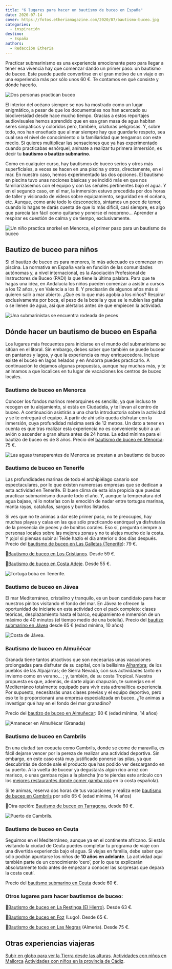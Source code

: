 ```yaml
---
title: "6 lugares para hacer un bautismo de buceo en España"
date: 2020-07-14
cover: https://fotos.etheriamagazine.com/2020/07/bautismo-buceo.jpg
categories: 
  - inspiración
destino: 
  - España
authors: 
  - Redacción Etheria
---
```


Practicar submarinismo es una experiencia emocionante pero para llegar a tener esa vivencia hay que comenzar dando un primer paso: un bautismo de buceo. Este puede puede convertirse en el gran motivo de un viaje o en una experiencia más por sólo unos 60 €. Te contamos en qué consiste y dónde hacerlo.

![Dos personas practican buceo](https://fotos.etheriamagazine.com/2020/07/bautismo-buceo-espana.jpg "Bautismo de buceo. ©Li Yang")

El interior del océano siempre se nos ha mostrado como un lugar enigmático, a pesar de 
que los documentales nos han acercado su biodiversidad desde hace mucho tiempo. Gracias 
a estos reportajes audiovisuales hemos aprendido que en esa gran masa de agua habitan 
seres simpáticos y coloridos pero, también, criaturas peligrosas. Y, sobre todo, nos han 
enseñado que al mar siempre hay que guardarle respeto, sea cual sea el nivel de 
conocimiento o la familiaridad que tengamos con este medio. Si quieres multiplicar las 
sensaciones que ya has experimentado cuando practicabas esnórquel, anímate a realizar tu 
primera inmersión, es decir tu **bautismo o bautizo submarino**. 

Como en cualquier curso, hay bautismos de buceo serios y otros más superficiales, a 
veces se hacen en una piscina y otros, directamente, en el mar. En nuestro caso, hemos 
experimentado las dos opciones. El bautismo en piscina tuvo unas nociones básicas y se 
incidió más en que nos familiarizásemos con el equipo y con las señales pertinentes bajo 
el agua. Y en el segundo caso, en el mar, la inmersión estuvo precedida por dos horas de 
taller y visionado de vídeos sobre equipamiento, seguridad en el océano, etc. Aunque, 
como ante todo lo desconocido, sintamos un poco de temor, cuando lo hagas te darás 
cuenta de que lo más difícil, casi siempre, es algo que parecía tan fácil como quitarse 
y ponerse el neopreno... Aprender a respirar es cuestión de calma y de tiempo, 
exclusivamente. 

![Un niño practica snorkel en Menorca, el primer paso para un bautismo de buceo](https://fotos.etheriamagazine.com/2020/07/bautismo-buceo-ninos.jpg "Bautizo buceo para niños. © Nick Sarvari")

## Bautizo de buceo para niños

Si el bautizo de buceo es para menores, lo más adecuado es comenzar en piscina. La 
normativa en España varía en función de las comunidades autónomas y, a nivel 
internacional, es la Asociación Profesional de Instructores de Buceo (PADI) la que tiene 
la última palabra. Para que te hagas una idea, en Andalucía los niños pueden comenzar a 
asistir a cursos a los 12 años, y en Valencia a los 8. Y precisarán de algunos años más 
si quieren salir a mar abierto. ¿Qué es lo que más agobia a los niños? Respirar 
exclusivamente por boca, el peso de la botella y que se le nublen las gafas o se llenen 
de agua, así que alértalos antes de que empiecen la actividad. 

![Una submarinistas se encuentra rodeada de peces](https://fotos.etheriamagazine.com/2020/07/buceo-empresas-bautizo.jpg "El litoral español cuenta con decenas de empresas que se dedican al buceo.")

## Dónde hacer un bautismo de buceo en España

Los lugares más frecuentes para iniciarse en el mundo del submarinismo se sitúan en el 
litoral. Sin embargo, debes saber que también se puede bucear en pantanos y lagos, y que 
la experiencia es muy enriquecedora. Incluso existe el buceo en lagos helados y en 
Andorra puedes practicarlo. A continuación te dejamos algunas propuestas, aunque hay 
muchas más, y te animamos a que localices en tu lugar de vacaciones los centros de buceo 
locales. 

### Bautismo de buceo en Menorca

Conocer los fondos marinos menorquines es sencillo, ya que incluso te recogen en tu 
alojamiento, si estás en Ciudadela, y te llevan al centro de buceo. A continuación 
asistirás a una charla introductoria sobre la actividad y se te entregará el equipo. A 
partir de ahí sólo queda disfrutar con la inmersión, cuya profundidad máxima será de 12 
metros. Un dato a tener en cuenta es que tras realizar esta experiencia no es 
conveniente subir a un avión o ascender a gran altura antes de 24 horas. La edad mínima 
para el bautizo de buceo es de 8 años. Precio del [bautismo de buceo en 
Menorca](https://www.civitatis.com/es/menorca/bautismo-buceo-menorca/?aid=10211): 75 €. 

![Las aguas transparentes de Menorca se prestan a un bautismo de buceo](https://fotos.etheriamagazine.com/2020/07/buceo-menorca.jpg "Las transparentes aguas de Menorca son ideales para el buceo. © Natalia Ponce")

### Bautismo de buceo en Tenerife

Las profundidades marinas de todo el archipiélago canario son espectaculares, por lo que 
existen numerosas empresas que se dedican a esta actividad en Tenerife. El buen clima de 
esta isla propicia que puedas practicar submarinismo durante todo el año. Y, aunque la 
temperatura del agua bajase, ni lo notarías con la emoción de nadar entre tortugas 
marinas, manta rayas, catalufas, sargos y burritos listados. 

Si ves que no te animas a dar este primer paso, no te preocupes, hay muchas playas y 
calas en las que sólo practicando esnórquel ya disfrutarás de la presencia de peces y de 
bonitos corales. Eso sí, pregunta siempre a personas locales sobre las mejores zonas y 
no te alejes mucho de la costa. Y ¡ojo! si piensas subir al Teide hazlo el día anterior 
o dos días después. Precio del [bautismo de buceo en Las Galletas 
(Tenerife](https://www.civitatis.com/es/tenerife/bautismo-buceo-tenerife/?aid=10211)): 
79 €. 

📍[Bautismo de buceo en Los 
Cristianos](https://www.civitatis.com/es/los-cristianos/bautismo-buceo-cristianos/?aid=10211). 
Desde 59 €. 

📍[Bautismo de buceo en Costa 
Adeje](https://www.civitatis.com/es/costa-adeje/bautismo-buceo-costa-adeje/?aid=10211). 
Desde 55 €. 

![Tortuga boba en Tenerife.](https://fotos.etheriamagazine.com/2020/07/tortuga-buceo-tenerife.jpg "Tortuga boba en Tenerife. © Pablo Valerio")

### Bautismo de buceo en Jávea

El mar Mediterráneo, cristalino y tranquilo, es un buen candidato para hacer nuestros 
pinitos visitando el fondo del mar. En Jávea te ofrecen la oportunidad de iniciarte en 
esta actividad con el pack completo: clases teóricas, desplazamiento hasta el barco, 
equipamiento e inmersión de un máximo de 40 minutos (el tiempo medio de una botella). 
Precio del [bautizo submarino en 
Jávea](https://www.civitatis.com/es/javea/bautismo-buceo-javea/?aid=10211) desde 65 € 
(edad mínima, 10 años) 

![Costa de Jávea.](https://fotos.etheriamagazine.com/2020/07/costa-javea-buceo.jpg "Costa de Jávea. © Dominique Devroye")

### Bautismo de buceo en Almuñécar

Granada tiene tantos atractivos que son necesarias unas vacaciones prolongadas para 
disfrutar de su capital, con la bellísima 
[Alhambra](http://etheriamagazine.com/2020/05/29/48-horas-en-el-albayzin-y-la-alhambra/); 
de los pueblos de las Alpajarras; de Sierra Nevada, con sus actividades tanto en 
invierno como en verano… ; y, también, de su costa Tropical. Nuestra propuesta es que, 
además, de darte algún chapuzón, te sumerjas en el Mediterráneo totalmente equipado para 
vivir esta adrenalítica experiencia. Por supuesto, necesitarás unas clases previas y el 
equipo deportivo, pero eso te lo proporcionará una empresa especializada en buceo. ¿Te 
animas a investigar qué hay en el fondo del mar granadino? 

Precio del [bautizo de buceo en 
Almuñecar](https://www.civitatis.com/es/almunecar/bautismo-buceo-almunecar/?aid=10211): 
60 € (edad mínima, 14 años) 

![Amanecer en Almuñécar (Granada)](https://fotos.etheriamagazine.com/2020/07/almunecar-amanecer-buceo.jpg "Amanecer en Almuñécar (Granada). © Daroca 30")

### Bautismo de buceo en Cambrils

En una ciudad tan coqueta como Cambrils, donde se come de maravilla, es fácil dejarse 
vencer por la pereza de realizar una actividad deportiva. Sin embargo, en este caso está 
muy justificado ponerse las pilas, ya que descubrirás de donde sale el producto que has 
podido ver descargando en su puerto. A la vuelta de bucear ya degustarás algún rico 
arroz con marisco, o unas gambas rojas a la plancha (no te pierdas este artículo con los 
[mejores restaurantes donde comer gamba 
roja](http://etheriamagazine.com/2019/07/02/mejores-restaurantes-gamba-roja-blanca-palamos-cambrils-valencia-almeria-huelva/) 
en la costa española). 

Si te animas, reserva dos horas de tus vacaciones y realiza este [bautismo de buceo en 
Cambrils](https://www.civitatis.com/es/cambrils/bautismo-buceo-cambrils/?aid=10211) por 
sólo 65 € (edad mínima, 14 años) 

📍Otra opción: [Bautismo de buceo en 
Tarragona](https://www.civitatis.com/es/tarragona/bautismo-buceo-tarragona/?aid=10211), 
desde 60 €. 

![Puerto de Cambrils.](https://fotos.etheriamagazine.com/2020/07/cambrils-puerto.jpg "Puerto de Cambrils. © Litoral Costa Dorada")

### Bautismo de buceo en Ceuta

Seguimos en el Mediterráneo, aunque ya en el continente africano. Si estás visitando la 
ciudad de Ceuta puedes completar tu programa de viaje con una divertida experiencia bajo 
el agua. Si viajas en familia, debe saber que sólo podrán apuntarse los niños de **10 
años en adelante**. La actividad aquí también parte de un conocimiento ‘cero’, por lo 
que te explicarán absolutamente todo antes de empezar a conocer las sorpresas que depara 
la costa ceutí. 

Precio del [bautismo submarino en 
Ceuta](https://www.civitatis.com/es/ceuta/bautismo-buceo-ceuta/?aid=10211) desde 60 €. 

### Otros lugares para hacer bautismos de buceo:

📍[Bautismo de buceo en La Restinga (El 
Hierro)](https://www.civitatis.com/es/la-restinga/bautismo-buceo-hierro/?aid=10211). 
Desde 63 €. 

📍[Bautismo de buceo en 
Foz](https://www.civitatis.com/es/foz/bautismo-buceo-foz/?aid=10211) (Lugo). Desde 65 €. 

📍[Bautismo de buceo en Las 
Negras](https://www.civitatis.com/es/negras/bautismo-buceo-las-negras/?aid=10211) 
(Almería). Desde 75 €. 

## Otras experiencias viajeras

[Subir en globo para ver la Tierra desde las 
alturas](http://etheriamagazine.com/2020/07/07/vuelos-en-globo-en-espana-regalo-viajero/). 
[Actividades con niños en 
Mallorca](http://etheriamagazine.com/2020/06/16/8-excursiones-en-mallorca-para-un-viaje-en-familia-con-ninos/) 
[Actividades con niños en la provincia de 
Cádiz](http://etheriamagazine.com/2020/03/12/12-actividades-familiares-para-viajes-con-ninos-en-cadiz/).
